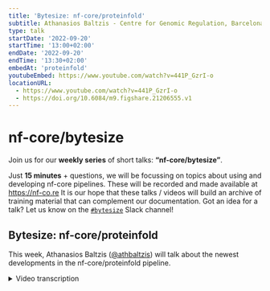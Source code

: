 ```yaml
---
title: 'Bytesize: nf-core/proteinfold'
subtitle: Athanasios Baltzis - Centre for Genomic Regulation, Barcelona
type: talk
startDate: '2022-09-20'
startTime: '13:00+02:00'
endDate: '2022-09-20'
endTime: '13:30+02:00'
embedAt: 'proteinfold'
youtubeEmbed: https://www.youtube.com/watch?v=441P_GzrI-o
locationURL:
  - https://www.youtube.com/watch?v=441P_GzrI-o
  - https://doi.org/10.6084/m9.figshare.21206555.v1
---
```


# nf-core/bytesize

Join us for our **weekly series** of short talks: **“nf-core/bytesize”**.

Just **15 minutes** + questions, we will be focussing on topics about using and developing nf-core pipelines.
These will be recorded and made available at <https://nf-co.re>
It is our hope that these talks / videos will build an archive of training material that can complement our documentation. Got an idea for a talk? Let us know on the [`#bytesize`](https://nfcore.slack.com/channels/bytesize) Slack channel!

## Bytesize: nf-core/proteinfold

This week, Athanasios Baltzis ([@athbaltzis](https://github.com/athbaltzis)) will talk about the newest developments in the nf-core/proteinfold pipeline.

<details markdown="1"><summary>Video transcription</summary>
:::note
The content has been edited to make it reader-friendly
:::

[0:01](https://www.youtube.com/watch?v=441P_GzrI-o&t=1)
Hi Maxine here. Today I'd like to welcome Athanasios Baltzis from the comparative bioinformatics group at the center for genomics regulation in Barcelona. He's going to talk about proteinfold, which is pipeline I'm really looking forward to know more. It is before the first release, which is from what I hear, coming soon. Before we actually start I'd like to thank thank the Chan Zuckerberg Initiative for helping us out, and the listeners. You will be able to admit yourself at the end of the talk for questions.

[0:42](https://www.youtube.com/watch?v=441P_GzrI-o&t=42)
thank you Maxime for the nice introduction. I'm very happy today that I will present the nf-core proteinfold pipeline, best practice bioinformatics pipeline for protein structure prediction.

[0:58](https://www.youtube.com/watch?v=441P_GzrI-o&t=58)
Let me introduce first myself.I'm a PhD fellow in Cedric Notredame's Lab at the Center for genomic regulation in Barcelona and my thesis is about applications of protein structure modeling on multiple sequence alignment and phylogenetic reconstruction. This is where it connects to protein structure prediction methods because I am very interested in all these tools. I use them in my daily routine. Let's first start with the brief introduction to protein structure prediction. As you may know there is cast data on experimental protein structures, mainly due to technical difficulties with the already existing techniques. It is a long-standing question for the community how can we start from 1D amino acid sequence to go to a 3D structure and gain more insight into the function of the proteins, this is the the so-called protein folding problem. For this reason many techniques have been developed during the the last mid-century and can be categorized into two main categories: the template based methods ,for example homology modeling or fault recognition which rely on already existing experimental structures that are used as templates to fold the query sequence. And on the other hand we have also template free ab initio methods. We have a lot of categories, for example molecular Dynamic simulations, where we try to use physics law to find the confirmation with the lowest dips free energy. There are fragment-based approaches such as Rosetta and lately pairwise special restraint based approaches where you use techniques to predict the inter-residue contacts or the distances between the query protein and then use them as restraints in simulations, in order to get the final predictive model.

[03:49](https://www.youtube.com/watch?v=441P_GzrI-o&t=229)
In the last year, AlphaFold2 achieved a major breakthrough in this field and it's now able to predict protein structures from sequence with an unprecedented accuracy, near experimental accuracy, I would say. This is mainly based on the incorporation of deep learning frameworks in the field. For example here in the figure below, you can see a brief representation of the AlphaFold workflow where we start with an input sequence. You search genetic databases in order to form an MSA from a homologous sequence and convert it into a tensor. On the other hand if you search for structural templates in order to populate this pairing Matrix, which actually represent the interest interactions of the input sequence. AlphaFold consists of two main neural network blocks: the Evo former, where it gets ensembled the MSA representation and the pair representation. The MSA representation tries to populate and optimize the pair representation Matrix. Afterwards we have the structure module, where we convert these two type of tensors into a tensor that contains the translations and rotation of the model and during the learning process this is optimized. Finally it gives us a final 3D structure. Of course for better performance and accuracy this happens three times, there are three recycling steps. After the release of AlphaFold there were several other tools with similar, or even better, accuracy and performance than AlphaFold. But the problem with this software is, that they have a lot of dependencies, and mainly we refer to the genetic databases you need at this step here, in order to build the input multiple sequence alignment.

[06:44](https://www.youtube.com/watch?v=441P_GzrI-o&t=404)
As many labs and researchers in the community try to use Alpha fold in a large scale - as we did in our msaaf2 nextflow pipeline - we were interested into develop a pipeline that can take care of all these dependencies: the databases, the AlphaFold parameters,... in order to be able to get fast and as reproducible as possible predictive models. After the release of our pipeline here many researchers got in contact with us, from the academic or the private sector, that were interested for a scalable AlphaFold pipeline, that deals with this problem with the dependencies. For this reason we got in contact with nf-core and Seqera labs and we collaborated in order to develop such a scalable protein structure prediction pipeline.

[08:03](https://www.youtube.com/watch?v=441P_GzrI-o&t=483)
Here we have an overview of what we already have at the moment. As you can see we have four modes, mainly based on two sub workflows: The AlphaFold2 and the CollabFold. Let's go through this overview step-by-step. We start with the input sample set which is quite similar with the the input that is already used in the majority of nf-core pipelines. It's a bit different in the sense that here we have a comma separated file with two columns. The first column is the sequence header and the second column is the path to the .fasta file. For monomer predictions it is recommended to use multiple entries. For its monomer sequence you want to predict and here you have an example of a fasta file. For multiple predictions it is recommended to use one entry with a corresponding to a multi-fasta file. For example here you have this multimer and you have a look here at the multifasta file containing as many entries as the sub units that you want to predict for this multi-mer.

[09:38](https://www.youtube.com/watch?v=441P_GzrI-o&t=578)
Once the pipeline checks for the validity of the input, you have two options, two sub-workflows. The first one is the AlphaFold2. The sub workflow where it first passes through the prepare AlphaFold2 sub-workflow, which checks if you have provided the af2db parameter, which specifies the path where the pipeline can find all the databases and the parameters that AlphaFold will use, if you have downloaded them. Otherwise it downloads those themselves to the required databases and model parameters. I would like to point out at this point that this is quite computationally expensive since it has to download around 2.2 terabytes.

[10:42](https://www.youtube.com/watch?v=441P_GzrI-o&t=642)
You can use AlphaFold in two modes. The first one is the default one where you just feed the input CSV to the AlphaFold and it computes the input multiple sequence alignment and does the model inference in the same process. But for the sake of computational cost, we also implemented another mode of AlphaFold, we call it AlphaFold split, where it gets the input CSV and the .fasta and produces the input MSA in a separate process than the model inference. If you think about it, this is quite convenient for example in Cloud infrastructures because this step, the af2 prediction step, requires GPU. If you run these two steps in the default mode on GPUs, it's much more computationally expensive, it costs much more than af2 split. You can specify these two modes using the standard, the af2 parameter here, TRUE for the default AlphaFold and FALSE for the AlphaFold split.

[12:18](https://www.youtube.com/watch?v=441P_GzrI-o&t=738)
The second sub-workflow is about COLABFOLD. We have more or less a similar strategy. We have the prepare COLABFOLD sub-workflow, where you can specify if you have already downloaded the databases and the required parameters of the model. You can specify the path using the COLABFOLD DB parameter, otherwise it downloads automatically the required databases and model parameters and here again it requires a lot of storage - around 1.8 terabytes. We have two modes in the COLABFOLD as well. The default mode is the COLABFOLD web server, where you depend on a web server that can run the database search and MSA creation. By default this web server is the one provided by a mm6, team but using the parameter host URL you can specify the URL to your custom web server, f you have set it up. In order to to specify this mode - the COLABFOLD web server - you just have to use the mode parameter. The second one is the COLAB-for-local mode and it's quite similar to the AlphaFold split mode we have seen in the last slide, in the sense that if you first have a process to compute, the input multiple sequence alignment (we're using the mm6)and then you have a separate process for the model inference and the protein structure prediction. You can specify it using the mode parameter of the pipeline.

[14:20](https://www.youtube.com/watch?v=441P_GzrI-o&t=860)
Let's have a look at the some more advanced parameters. For example the --use_gpus parameter when available, because as I explained before it's a much more computationally expensive to use only CPUs, especially in the prediction steps. But you should also pay attention to the configuration profile we are using in combination with the GPU. To define the corresponding prediction process to the GPU or machines you have in your infrastructure. For example we have in the GitHub repository of the pipeline a CRG institutional profile that we are using at the moment, so we can have a look. With the --outdir parameter you can specify the output directory. This applies for all of the nf-core Pipelines.

[15:38](https://www.youtube.com/watch?v=441P_GzrI-o&t=938)
Some specific AlphaFold2 options. The --full_dbs parameter where you can select if you want to use the full databases for the first part of the sequence search and the creation of the MSA, or you can use a reduced version of the databases, which means that the pipeline will run faster, but with a bit of a trade-off in accuracy of the produced model. The --model_preset parameter, where you have to specify what type of prediction you want to do and which model to use. For example we have a three monomer model, the default is this one. The other two are actually provided by the AlphaFold2 team for reproducibility purposes. This one was used in the Casp competition casp14 competition for example, or the multimer model for multiple predictions.

[16:52](https://www.youtube.com/watch?v=441P_GzrI-o&t=1012)
Regarding the COLABFOLD specific options. You can specify the model type, the AlphaFold PDM, which is the default for monomers and to a multimer models the the most improved version is the default the version 2. You can also specify if you want to use pdb structure templates or not in the first step, where you populate the pair representation Matrix. You can find also some more specific and detailed description on the parameters available at the moment in the corresponding web page of the nf-core proteinfold pipeline.

[17:43](https://www.youtube.com/watch?v=441P_GzrI-o&t=1063)
Regarding the output. Here you can see the tree structure of the produced output. If you use AlphaFold you have an AlphaFold directory and one more subdirectory with the sequence name you have provided in your CSV file that contains the computed MSA. It further contains the unrelaxed and relaxed structures the rank structures the raw model output, some metadata and of course timings. The first ranked model that probably is what you want to use in your research and that contains as well the pldt scores, which is the confidence metric used by AlphaFold per residue. Another directory contains symbolic links to the downloaded databases and parameter files. The same applies for COLABFOLD, where you have an output directory depending on the mode you have selected: COLABFOLD web server or COLABFOLD local, that contains all this information we have explained for AlphaFold, and the symbolic links to the downloaded databases. Of course as in all the nf-core pipelines there is a directory with the pipeline in for execution Trace files and so on.

[19:28](https://www.youtube.com/watch?v=441P_GzrI-o&t=1168)
What are the next steps? We are now at this point that we have to set up and run the AWS full tests, in order to create the first release of the pipeline. In future releases we are planning to add more open source proteins to actual prediction tools, such as open fold, or even a newer generation of prediction tools, such as esm fault or Omega fault, which use protein language models and are for this reason about an order of magnitude faster than AlphaFold or COLABFOLD, without losing accuracy. In fact they have the the same levels, or even better levels, of accuracy. We're also interested in incorporating more advanced software for protein-protein interaction such as FoldDock, because there are plenty of researcher interested in predicting a advanced multimers, and moreover, to add to solve bug fixes and add more optimization upon request, we are very open to contributions and ideas, in order to improve even more the pipeline and adapt it to the needs of the community. So please do not hesitate to contact us and propose or contribute to the already existing Repository.

[21:27](https://www.youtube.com/watch?v=441P_GzrI-o&t=1287)
At this point, before finishing, I would like to thank my colleagues. First from the Notredame's lab, Jose Espinosa and Luisa Santus, that are contributing to this pipeline, as well Seqera labs and especially Harshil Patel, for all the guidance and the help during the implementation process. Also I would like to thank the collaborators from the Interline Therapeutics, especially Norma Gudager and Walid Usman, for testing the pipeline in the cloud.

[22:07](https://www.youtube.com/watch?v=441P_GzrI-o&t=1327)
Thank you for your attention and I would be very happy to answer if you have any question and that's it, thank you.

(Maxime) Thank you very much for the amazing talk. I will allow everyone to unmute themselves if anyone has any question. Please, let's go.

[22:34](https://www.youtube.com/watch?v=441P_GzrI-o&t=1354)
(Question) Otherwise I have one question. So at the moment you only have AlphaFold2. And you are planning to add more tools, but not in this first release but in the comming one, right? I assume that the main issue with having more tools is that, it's a lot of databases that you need as an input.
(Answer) Exactly that's true because each tool uses its own databases, so you need a lot of storage to be able to test everything or even to compare between tools.

[23:16](https://www.youtube.com/watch?v=441P_GzrI-o&t=1396)
(Question) May I ask along this line. So you basically retrain the model every time you run the pipeline, or at least like every time an institution retrains their model from scratch, or do you use pre-trained models.
(Answer) We use pre-trained models. We just download the already provided models by AlphaFold
(Question) And it still takes these huge databases?
(Answer) yes, because this is separate from the training process. These databases are needed in order to create the input multiple sequence alignments, to actually have this or all these bunch of homologous sequences, in order for the model to be able to find all the correlations, the interesting new correlations and form the final model.

[24:15](https://www.youtube.com/watch?v=441P_GzrI-o&t=1455)
(Maxime) I think we are good with the number of questions. Thanks again, that was an amazing talk now I'm super happy to have learned more about it. I'm really hoping like to see this release coming.

</details>
